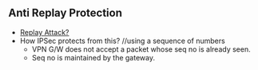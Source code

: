 ## Anti Replay Protection
- [Replay Attack?](/Networking/OSI-Layers/Layer-3/Security/Security_Vulnerabilities)
- How IPSec protects from this? //using a sequence of numbers
  - VPN G/W does not accept a packet whose seq no is already seen.
  - Seq no is maintained by the gateway.
